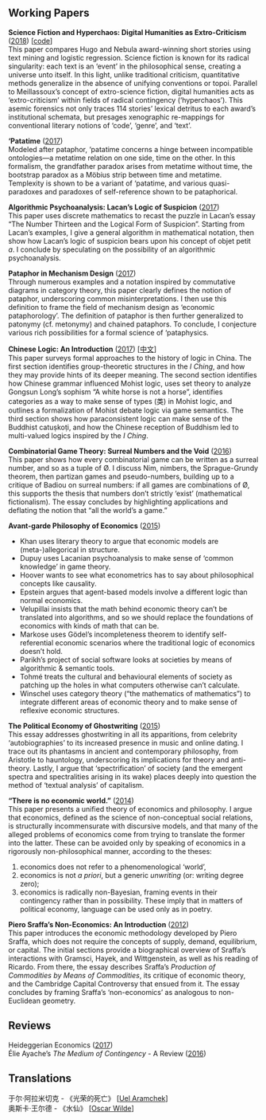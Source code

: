﻿Working Papers
---------------

**Science Fiction and Hyperchaos: Digital Humanities as Extro-Criticism** ([2018](https://github.com/gjoncas/Working-Papers/blob/master/sci-fi.pdf))
\[[code](https://github.com/gjoncas/Sci-Fi)\]<br>
This paper compares Hugo and Nebula award-winning short stories using text mining and logistic regression. 
Science fiction is known for its radical singularity: each text is an ‘event’ in the philosophical sense, creating a universe unto itself. 
In this light, unlike traditional criticism, quantitative methods generalize in the absence of unifying conventions or topoi. 
Parallel to Meillassoux’s concept of extro-science fiction, digital humanities acts as ‘extro-criticism’ within fields of radical contingency (‘hyperchaos’).
This asemic forensics not only traces 114 stories’ lexical detritus to each award’s institutional schemata, but presages xenographic
re-mappings for conventional literary notions of ‘code’, ‘genre’, and ‘text’.

**‘Patatime** ([2017](https://github.com/gjoncas/Working-Papers/blob/master/patatime.pdf))<br>
Modeled after pataphor, ‘patatime concerns a hinge between incompatible ontologies—a metatime relation on one side, time on the other. 
In this formalism, the grandfather paradox arises from metatime without time, the bootstrap paradox as a Möbius strip between time and metatime.
Templexity is shown to be a variant of ‘patatime, and various quasi-paradoxes and paradoxes of self-reference shown to be pataphorical.

**Algorithmic Psychoanalysis: Lacan’s Logic of Suspicion** ([2017](https://github.com/gjoncas/Working-Papers/blob/master/thirteen.pdf))<br>
This paper uses discrete mathematics to recast the puzzle in Lacan’s essay “The Number Thirteen and the Logical Form of Suspicion”.
Starting from Lacan’s examples, I give a general algorithm in mathematical notation, then show how Lacan’s logic of suspicion bears upon his concept
of objet petit *a*. I conclude by speculating on the possibility of an algorithmic psychoanalysis.

**Pataphor in Mechanism Design** ([2017](https://github.com/gjoncas/Working-Papers/blob/master/pataphor.pdf))<br>
Through numerous examples and a notation inspired by commutative diagrams in category theory, this paper clearly defines the notion of pataphor, 
underscoring common misinterpretations. I then use this definition to frame the field of mechanism design as ‘economic pataphorology’. 
The definition of pataphor is then further generalized to patonymy (cf\. metonymy) and chained pataphors. 
To conclude, I conjecture various rich possibilities for a formal science of ‘pataphysics.

**Chinese Logic: An Introduction** ([2017](https://github.com/gjoncas/Working-Papers/blob/master/chinese%20logic.pdf)) 
\[[中文](https://github.com/gjoncas/Working-Papers/blob/master/%E4%B8%AD%E5%9B%BD%E9%80%BB%E8%BE%91.pdf)\]<br>
This paper surveys formal approaches to the history of logic in China. The first section identifies group-theoretic structures in the *I Ching*, 
and how they may provide hints of its deeper meaning. The second section identifies how Chinese grammar influenced Mohist logic,
uses set theory to analyze Gongsun Long’s sophism “A white horse is not a horse”, identifies categories as a way to make sense of types 
(类) in Mohist logic, and outlines a formalization of Mohist debate logic via game semantics. 
The third section shows how paraconsistent logic can make sense of the Buddhist catuṣkoṭi, and how the Chinese reception of Buddhism led to 
multi-valued logics inspired by the *I Ching*.

**Combinatorial Game Theory: Surreal Numbers and the Void** ([2016](https://github.com/gjoncas/Working-Papers/blob/master/combinatorial%20games.pdf))<br>
This paper shows how every combinatorial game can be written as a surreal number, and so as a tuple of Ø.
I discuss Nim, nimbers, the Sprague-Grundy theorem, then partizan games and pseudo-numbers, building up to a critique of Badiou on surreal numbers: 
if all games are combinations of Ø, this supports the thesis that numbers don’t strictly ‘exist’ (mathematical fictionalism). 
The essay concludes by highlighting applications and deflating the notion that “all the world’s a game.”

**Avant-garde Philosophy of Economics** ([2015](https://github.com/gjoncas/Working-Papers/blob/master/avant-garde.pdf))
<ul>
<li> Khan uses literary theory to argue that economic models are (meta-)allegorical in structure.</li>
<li> Dupuy uses Lacanian psychoanalysis to make sense of ‘common knowledge’ in game theory.</li>
<li> Hoover wants to see what econometrics has to say about philosophical concepts like causality.</li>
<li> Epstein argues that agent-based models involve a different logic than normal economics.</li>
<li> Velupillai insists that the math behind economic theory can’t be translated into algorithms, and so we should replace the foundations of economics with kinds of math that can be.</li>
<li> Markose uses Gödel’s incompleteness theorem to identify self-referential economic scenarios where the traditional logic of economics doesn’t hold.</li>
<li> Parikh’s project of social software looks at societies by means of algorithmic & semantic tools.</li>
<li> Tohmé treats the cultural and behavioural elements of society as patching up the holes in what computers otherwise can’t calculate.</li>
<li> Winschel uses category theory (“the mathematics of mathematics”) to integrate different areas of economic theory and to make sense of reflexive economic structures.</li>
</ul>

**The Political Economy of Ghostwriting** ([2015](https://github.com/gjoncas/Working-Papers/blob/master/ghostwriting.pdf))<br>
This essay addresses ghostwriting in all its apparitions, from celebrity ‘autobiographies’ to its increased presence in music and online dating. 
I trace out its phantasms in ancient and contemporary philosophy, from Aristotle to hauntology, underscoring its implications for theory and 
anti-theory. Lastly, I argue that ‘spectrification’ of society (and the emergent spectra and spectralities arising in its wake) places 
deeply into question the method of ‘textual analysis’ of capitalism.

**“There is no economic world.”** ([2014](https://github.com/gjoncas/Working-Papers/blob/master/no%20economic%20world.pdf))<br>
This paper presents a unified theory of economics and philosophy.
I argue that economics, defined as the science of non-conceptual social relations, is structurally incommensurate with discursive models,
and that many of the alleged problems of economics come from trying to translate the former into the latter.
These can be avoided only by speaking of economics in a rigorously non-philosophical manner, according to the theses: 
1) economics does not refer to a phenomenological ‘world’, 
2) economics is not *a priori*, but a generic *unwriting* (or: writing degree zero); 
3) economics is radically non-Bayesian, framing events in their contingency rather than in possibility.
These imply that in matters of political economy, language can be used only as in poetry.

**Piero Sraffa’s Non-Economics: An Introduction** ([2012](https://github.com/gjoncas/Working-Papers/blob/master/sraffa.pdf))<br>
This paper introduces the economic methodology developed by Piero Sraffa, which does not require the concepts of supply, demand, equilibrium, or capital. 
The initial sections provide a biographical overview of Sraffa’s interactions with Gramsci, Hayek, and Wittgenstein, as well as his reading of Ricardo. 
From there, the essay describes Sraffa’s *Production of Commodities by Means of Commodities*, its critique of economic theory, and the Cambridge Capital Controversy
that ensued from it. The essay concludes by framing Sraffa’s ‘non-economics’ as analogous to non-Euclidean geometry.


Reviews
---------------
Heideggerian Economics ([2017](https://github.com/gjoncas/Working-Papers/blob/master/heidegger.pdf))<br>
Élie Ayache’s *The Medium of Contingency* - A Review ([2016](https://github.com/gjoncas/Working-Papers/blob/master/ayache%20review.pdf))


Translations
---------------
于尔·阿拉米切克 - 《光荣的死亡》 \[[Uel Aramchek](https://github.com/gjoncas/Working-Papers/blob/master/%E5%85%89%E8%8D%A3%E7%9A%84%E6%AD%BB%E4%BA%A1.pdf)\]<br>
奥斯卡·王尔德 - 《水仙》 \[[Oscar Wilde](https://github.com/gjoncas/Working-Papers/blob/master/%E6%B0%B4%E4%BB%99.pdf)\]

